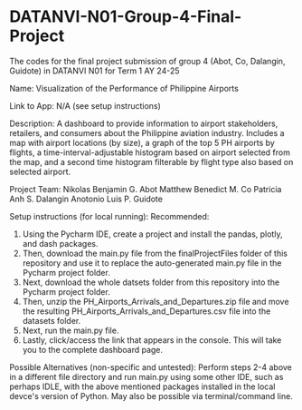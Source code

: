 # DATANVI-N01-Group-4-Final-Project
The codes for the final project submission of group 4 (Abot, Co, Dalangin, Guidote) in DATANVI N01 for Term 1 AY 24-25

Name: Visualization of the Performance of Philippine Airports

Link to App: N/A (see setup instructions)

Description: A dashboard to provide information to airport stakeholders, retailers, and consumers about the Philippine aviation industry. Includes a map with airport locations (by size), a graph of the top 5 PH airports by flights, a time-interval-adjustable histogram based on airport selected from the map, and a second time histogram filterable by flight type also based on selected airport.

Project Team:
Nikolas Benjamin G. Abot
Matthew Benedict M. Co
Patricia Anh S. Dalangin
Anotonio Luis P. Guidote

Setup instructions (for local running):
Recommended:
1. Using the Pycharm IDE, create a project and install the pandas, plotly, and dash packages.
2. Then, download the main.py file from the finalProjectFiles folder of this repository and use it to replace the auto-generated main.py file in the Pycharm project folder.
3. Next, download the whole datsets folder from this repository into the Pycharm project folder.
4. Then, unzip the PH_Airports_Arrivals_and_Departures.zip file and move the resulting PH_Airports_Arrivals_and_Departures.csv file into the datasets folder.
5. Next, run the main.py file.
6. Lastly, click/access the link that appears in the console. This will take you to the complete dashboard page.

Possible Alternatives (non-specific and untested): Perform steps 2-4 above in a different file directory and run main.py using some other IDE, such as perhaps IDLE, with the above mentioned packages installed in the local devce's version of Python. May also be possible via terminal/command line.
